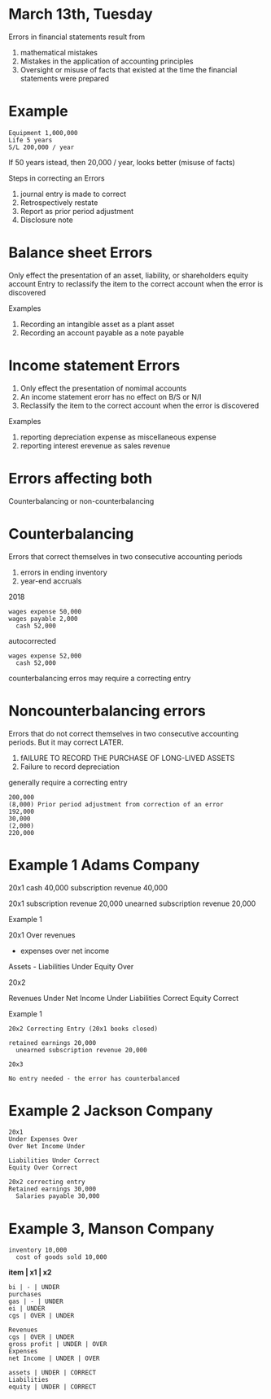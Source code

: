 # March 13th, Tuesday

Errors in financial statements result from

1. mathematical mistakes
2. Mistakes in the application of accounting principles
3. Oversight or misuse of facts that existed at the time the financial statements were prepared


# Example
```
Equipment 1,000,000
Life 5 years
S/L 200,000 / year
```

If 50 years istead, then 20,000 / year, looks better (misuse of facts)

Steps in correcting an Errors

1. journal entry is made to correct
2. Retrospectively restate
3. Report as prior period adjustment
4. Disclosure note

# Balance sheet Errors

Only effect the presentation of an asset, liability, or shareholders equity account
Entry to reclassify the item to the correct account when the error is discovered

Examples

1. Recording an intangible asset as a plant asset
2. Recording an account payable as a note payable


# Income statement Errors

1. Only effect the presentation of nomimal accounts
2. An income statement erorr has no effect on B/S or N/I
3. Reclassify the item to the correct account when the error is discovered

Examples
1. reporting depreciation expense as miscellaneous expense
2. reporting interest erevenue as sales revenue

# Errors affecting both

Counterbalancing or non-counterbalancing

# Counterbalancing

Errors that correct themselves in two consecutive accounting periods

1. errors in ending inventory
2. year-end accruals

2018
```
wages expense 50,000
wages payable 2,000
  cash 52,000
```

autocorrected
```
wages expense 52,000
  cash 52,000
```
counterbalancing erros may require a correcting entry

# Noncounterbalancing errors

Errors that do not correct themselves in two consecutive accounting periods. But it may correct LATER.

1. fAILURE TO RECORD THE PURCHASE OF LONG-LIVED ASSETS
2. Failure to record depreciation

generally require a correcting entry
```
200,000
(8,000) Prior period adjustment from correction of an error
192,000
30,000
(2,000)
220,000
```
# Example 1 Adams Company

20x1
cash 40,000
  subscription revenue 40,000


20x1
subscription revenue 20,000
  unearned subscription revenue 20,000


Example 1

20x1
Over revenues
-  expenses
over net income

Assets -
Liabilities Under
Equity Over

20x2

Revenues Under
Net Income Under
Liabilities Correct
Equity Correct

Example 1
```
20x2 Correcting Entry (20x1 books closed)

retained earnings 20,000
  unearned subscription revenue 20,000

20x3

No entry needed - the error has counterbalanced
```
# Example 2 Jackson Company
```
20x1
Under Expenses Over
Over Net Income Under

Liabilities Under Correct
Equity Over Correct

20x2 correcting entry
Retained earnings 30,000
  Salaries payable 30,000
```
# Example 3, Manson Company
```
inventory 10,000
  cost of goods sold 10,000
```


**item | x1 | x2**
```
bi | - | UNDER
purchases
gas | - | UNDER
ei | UNDER
cgs | OVER | UNDER

Revenues
cgs | OVER | UNDER
gross profit | UNDER | OVER
Expenses
net Income | UNDER | OVER

assets | UNDER | CORRECT
Liabilities
equity | UNDER | CORRECT
```
